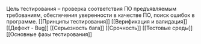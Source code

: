 Цель тестирования – проверка соответствия ПО предъявляемым требованиям, обеспечения уверенности в качестве ПО, поиск ошибок в программе.
[[Принципы тестирования]]
[[Верификация и валидация]]
[[Дефект - Bug]]
[[Серьезность бага]]
[[Срочность]]
[[Тестовые среды]]
[[Основные фазы тестирования]]
